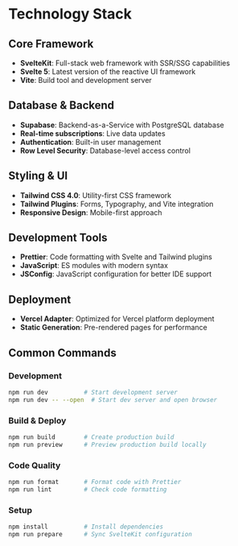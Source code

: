 # Technology Stack

## Core Framework
- **SvelteKit**: Full-stack web framework with SSR/SSG capabilities
- **Svelte 5**: Latest version of the reactive UI framework
- **Vite**: Build tool and development server

## Database & Backend
- **Supabase**: Backend-as-a-Service with PostgreSQL database
- **Real-time subscriptions**: Live data updates
- **Authentication**: Built-in user management
- **Row Level Security**: Database-level access control

## Styling & UI
- **Tailwind CSS 4.0**: Utility-first CSS framework
- **Tailwind Plugins**: Forms, Typography, and Vite integration
- **Responsive Design**: Mobile-first approach

## Development Tools
- **Prettier**: Code formatting with Svelte and Tailwind plugins
- **JavaScript**: ES modules with modern syntax
- **JSConfig**: JavaScript configuration for better IDE support

## Deployment
- **Vercel Adapter**: Optimized for Vercel platform deployment
- **Static Generation**: Pre-rendered pages for performance

## Common Commands

### Development
```bash
npm run dev          # Start development server
npm run dev -- --open  # Start dev server and open browser
```

### Build & Deploy
```bash
npm run build        # Create production build
npm run preview      # Preview production build locally
```

### Code Quality
```bash
npm run format       # Format code with Prettier
npm run lint         # Check code formatting
```

### Setup
```bash
npm install          # Install dependencies
npm run prepare      # Sync SvelteKit configuration
```